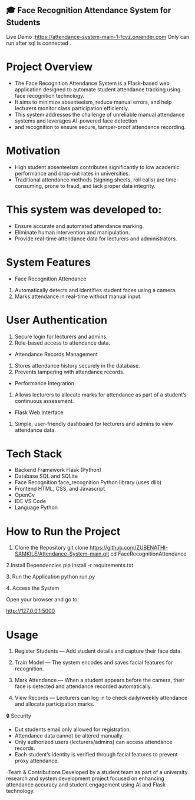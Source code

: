 ## 🎓 Face Recognition Attendance System for Students

Live Demo :https://attendance-system-main-1-fcvz.onrender.com 
Only can run after sql is connected .

#  Project Overview

- The Face Recognition Attendance System is a Flask-based web application designed to automate student attendance tracking using face recognition technology.
- It aims to minimize absenteeism, reduce manual errors, and help lecturers monitor class participation efficiently.
- This system addresses the challenge of unreliable manual attendance systems and leverages AI-powered face detection
- and recognition to ensure secure, tamper-proof attendance recording.

# Motivation
- High student absenteeism contributes significantly to low academic performance and drop-out rates in universities.
- Traditional attendance methods (signing sheets, roll calls) are time-consuming, prone to fraud, and lack proper data integrity.

# This system was developed to:

- Ensure accurate and automated attendance marking.
- Eliminate human intervention and manipulation.
- Provide real-time attendance data for lecturers and administrators.

# System Features
- Face Recognition Attendance
1. Automatically detects and identifies student faces using a camera.
2. Marks attendance in real-time without manual input.

# User Authentication

1. Secure login for lecturers and admins.
2. Role-based access to attendance data.

- Attendance Records Management
1. Stores attendance history securely in the database.
2. Prevents tampering with attendance records.

- Performance Integration
1. Allows lecturers to allocate marks for attendance as part of a student’s continuous assessment.

- Flask Web Interface
1. Simple, user-friendly dashboard for lecturers and admins to view attendance data.

# Tech Stack

- Backend Framework	Flask (Python)
- Database	SQL and SQLite 
- Face Recognition	face_recognition Python library (uses dlib)
- Frontend	HTML, CSS, and Javascript
- OpenCv
- IDE	 VS Code
- Language	Python 

# How to Run the Project
1. Clone the Repository
git clone https://github.com/ZUBENATHI-SAMKILE/Attendance-System-main.git
cd FaceRecognitionAttendance

 2.Install Dependencies
pip install -r requirements.txt

3️. Run the Application
python run.py

4️. Access the System

Open your browser and go to:

http://127.0.0.1:5000

# Usage

1. Register Students — Add student details and capture their face data. 

2. Train Model — The system encodes and saves facial features for recognition.

3. Mark Attendance — When a student appears before the camera, their face is detected and attendance recorded automatically.

4. View Records — Lecturers can log in to check daily/weekly attendance and allocate participation marks.

🔒 Security

- Dut students email only allowed for registration.
- Attendance data cannot be altered manually.
- Only authorized users (lecturers/admins) can access attendance records.
- Each student’s identity is verified through facial features to prevent proxy attendance.

-Team & Contributions
Developed by a student team as part of a university research and system development project focused on enhancing attendance accuracy and student engagement using AI and Flask technology.
